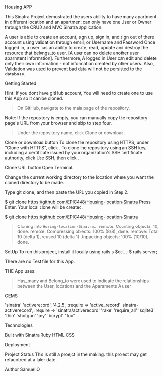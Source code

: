 

 Housing APP

This Sinatra Project demostrated the users ability to have many apartment in different location and an apartment can only have one User or Owner through the CRUD and MVC Sinatra application.


A user is able to create an account, sign up, sign in, and sign out of there account using validation through email, or Username and Password
Once logged in, a user has an ability to create, read, update and destroy the resource that belongs_to user. [A user can no delete another user aparmtent information]. Furthermore, A logged in User can  edit and delete only their own information - not information created by other users.
 Also, Validation was used to prevent  bad data will not  be persisted to the database.


Getting Started

 Hint: If you dont have  gitHub account, You will need to create one to use this App so it can be cloned. 
 

 > On GitHub, navigate to the main page of the repository.

Note: If the repository is empty, you can manually copy the repository page's URL from your browser and skip to step four.

> Under the repository name, click Clone or download.

Clone or download button
To clone the repository using HTTPS, under "Clone with HTTPS", click . To clone the repository using an SSH key, including a certificate issued by your organization's SSH certificate authority, click Use SSH, then click .

Clone URL button
Open Terminal.

Change the current working directory to the location where you want the cloned directory to be made.

Type git clone, and then paste the URL you copied in Step 2.

$ git clone https://github.com/EPIC448/Housing-location-Sinatra
Press Enter. Your local clone will be created.

$ git clone https://github.com/EPIC448/Housing-location-Sinatra

> Cloning into `Hosing-location-Sinatra`...
> remote: Counting objects: 10, done.
> remote: Compressing objects: 100% (8/8), done.
> remove: Total 10 (delta 1), reused 10 (delta 1)
> Unpacking objects: 100% (10/10), done.


SetUp
 To run this project, install it locally using rails s
   $cd.. <folder where it is coned> ;
   $ rails server;
  
  There are no Test file for this App. 
  
 THE App uses. 
  > Has_many and Belong_to  were used to indicate the relationships between the User, locations and the Aparaments
  > A user 
 

 GEMS

  'sinatra'
 'activerecord', '4.2.5', :require => 'active_record'
 'sinatra-activerecord', :require => 'sinatra/activerecord'
 'rake'
 'require_all'
 'sqlite3'
 'thin'
 'shotgun'
 'pry'
 'bcrypt'
 "tux"

 Technologies

Built with
Sinatra
Ruby
HTML
CSS

Deployment

Project Status
 This is still a proejct in the making. this project may get refacotred at a later date. 

Author
 Samuel.O